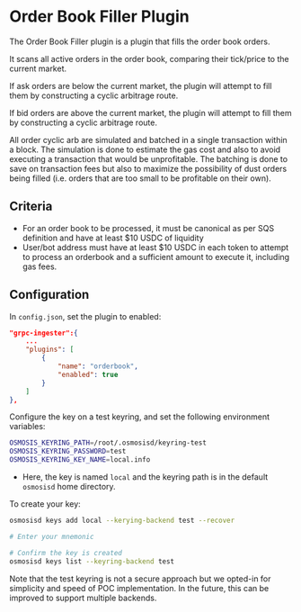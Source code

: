 # Order Book Filler Plugin

The Order Book Filler plugin is a plugin that fills the order book orders.

It scans all active orders in the order book, comparing their tick/price to the current market.

If ask orders are below the current market, the plugin will attempt to fill them by constructing
a cyclic arbitrage route.

If bid orders are above the current market, the plugin will attempt to fill them by constructing
a cyclic arbitrage route.

All order cyclic arb are simulated and batched in a single transaction within a block.
The simulation is done to estimate the gas cost and also to avoid executing a transaction that
would be unprofitable. The batching is done to save on transaction fees but also to maximize the
possibility of dust orders being filled (i.e. orders that are too small to be profitable on their own).

## Criteria

- For an order book to be processed, it must be canonical as per SQS definition and have at least $10 USDC of liquidity
- User/bot address must have at least $10 USDC in each token to attempt to process an orderbook and a sufficient
amount to execute it, including gas fees.

## Configuration

In `config.json`, set the plugin to enabled:

```json
"grpc-ingester":{
    ...
    "plugins": [
        {
            "name": "orderbook",
            "enabled": true
        }
    ]
},
```

Configure the key on a test keyring, and set the following environment variables:
```bash
OSMOSIS_KEYRING_PATH=/root/.osmosisd/keyring-test
OSMOSIS_KEYRING_PASSWORD=test
OSMOSIS_KEYRING_KEY_NAME=local.info
```
- Here, the key is named `local` and the keyring path is in the default `osmosisd` home directory.

To create your key:
```bash
osmosisd keys add local --kerying-backend test --recover

# Enter your mnemonic

# Confirm the key is created
osmosisd keys list --keyring-backend test
```

Note that the test keyring is not a secure approach but we opted-in for simplicity and speed
of POC implementation. In the future, this can be improved to support multiple backends.
